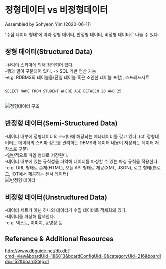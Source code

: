 # 정형데이터 vs 비정형데이터   
Assembled by Sohyeon Yim (2020-06-11)   

'수집 데이터 형태'에 따라 정형 데이터, 반정형 데이터, 비정형 데이터로 나눌 수 있다.   

## 정형 데이터(Structured Data)   
-컬럼이 스키마에 의해 정의되어 있다.      
-행과 열이 구분되어 있다. -> SQL 기반 연산 가능   
-e.g. RDBMS의 테이블들(단일 테이블 혹은 조인한 테이블 포함), 스프레드시트   
<pre>
<code>
SELECT NAME FROM STUDENT WHERE AGE BETWEEN 20 AND 25
</code>
</pre>
![정형데이터 구조](https://user-images.githubusercontent.com/44013936/84292280-24844300-ab81-11ea-9c1a-7930b6d48015.gif)   

## 반정형 데이터(Semi-Structured Data)   
-데이터 내부에 정형데이터의 스키마에 해당되는 메타데이터를 갖고 있다. (cf. 정형데이터는 데이터의 스키마 정보를 관리하는 DBMS와 데이터 내용이 저장되는 데이터 저장소로 구분)   
-일반적으로 파일 형태로 저장된다.   
-데이터 내부에 있는 규칙성을 파악해 데이터를 파싱할 수 있는 파싱 규칙을 적용한다.   
-e.g. URL 형태로 존재(HTML), 오픈 API 형태로 제공(XML, JSON), 로그 형태(웹로그, IOT에서 제공하는 센서 데이터)   
![반정형 데이터](https://user-images.githubusercontent.com/44013936/84293560-eb4cd280-ab82-11ea-9251-944d2745ccf4.gif)   

## 비정형 데이터(Unstrudtured Data)   
-데이터 세트가 아닌 하나의 데이터가 수집 데이터로 객체화돼 있다.   
-데이터를 파싱해 탐색한다.   
-e.g. 텍스트, 이미지, 동영상 등   


## Reference & Additional Resources
http://www.dbguide.net/db.db?cmd=view&boardUid=186813&boardConfigUid=9&categoryUid=216&boardIdx=152&boardStep=1
